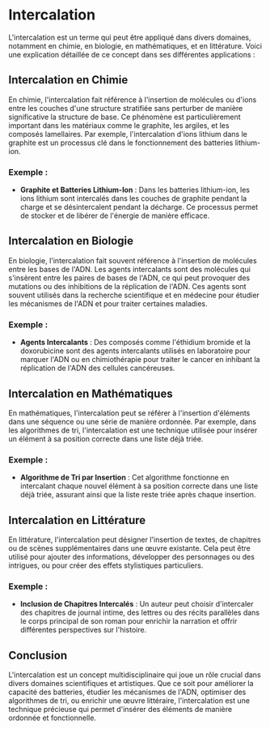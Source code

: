 # Intercalation

L'intercalation est un terme qui peut être appliqué dans divers domaines, notamment en chimie, en biologie, en mathématiques, et en littérature. Voici une explication détaillée de ce concept dans ses différentes applications :

## Intercalation en Chimie

En chimie, l'intercalation fait référence à l'insertion de molécules ou d'ions entre les couches d'une structure stratifiée sans perturber de manière significative la structure de base. Ce phénomène est particulièrement important dans les matériaux comme le graphite, les argiles, et les composés lamellaires. Par exemple, l'intercalation d'ions lithium dans le graphite est un processus clé dans le fonctionnement des batteries lithium-ion.

### Exemple :
- **Graphite et Batteries Lithium-Ion** : Dans les batteries lithium-ion, les ions lithium sont intercalés dans les couches de graphite pendant la charge et se désintercalent pendant la décharge. Ce processus permet de stocker et de libérer de l'énergie de manière efficace.

## Intercalation en Biologie

En biologie, l'intercalation fait souvent référence à l'insertion de molécules entre les bases de l'ADN. Les agents intercalants sont des molécules qui s'insèrent entre les paires de bases de l'ADN, ce qui peut provoquer des mutations ou des inhibitions de la réplication de l'ADN. Ces agents sont souvent utilisés dans la recherche scientifique et en médecine pour étudier les mécanismes de l'ADN et pour traiter certaines maladies.

### Exemple :
- **Agents Intercalants** : Des composés comme l'éthidium bromide et la doxorubicine sont des agents intercalants utilisés en laboratoire pour marquer l'ADN ou en chimiothérapie pour traiter le cancer en inhibant la réplication de l'ADN des cellules cancéreuses.

## Intercalation en Mathématiques

En mathématiques, l'intercalation peut se référer à l'insertion d'éléments dans une séquence ou une série de manière ordonnée. Par exemple, dans les algorithmes de tri, l'intercalation est une technique utilisée pour insérer un élément à sa position correcte dans une liste déjà triée.

### Exemple :
- **Algorithme de Tri par Insertion** : Cet algorithme fonctionne en intercalant chaque nouvel élément à sa position correcte dans une liste déjà triée, assurant ainsi que la liste reste triée après chaque insertion.

## Intercalation en Littérature

En littérature, l'intercalation peut désigner l'insertion de textes, de chapitres ou de scènes supplémentaires dans une œuvre existante. Cela peut être utilisé pour ajouter des informations, développer des personnages ou des intrigues, ou pour créer des effets stylistiques particuliers.

### Exemple :
- **Inclusion de Chapitres Intercalés** : Un auteur peut choisir d'intercaler des chapitres de journal intime, des lettres ou des récits parallèles dans le corps principal de son roman pour enrichir la narration et offrir différentes perspectives sur l'histoire.

## Conclusion

L'intercalation est un concept multidisciplinaire qui joue un rôle crucial dans divers domaines scientifiques et artistiques. Que ce soit pour améliorer la capacité des batteries, étudier les mécanismes de l'ADN, optimiser des algorithmes de tri, ou enrichir une œuvre littéraire, l'intercalation est une technique précieuse qui permet d'insérer des éléments de manière ordonnée et fonctionnelle.